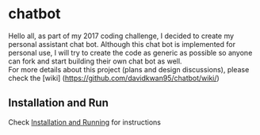 # chatbot

Hello all, as part of my 2017 coding challenge, I decided to create my personal assistant chat bot. Although this chat bot is implemented for personal use, I will try to create the code as generic as possible so anyone can fork and start building their own chat bot as well.  
For more details about this project (plans and design discussions), please check the [wiki] (https://github.com/davidkwan95/chatbot/wiki/)

## Installation and Run
Check [Installation and Running](https://github.com/davidkwan95/chatbot/wiki/Installation-and-Running) for instructions
